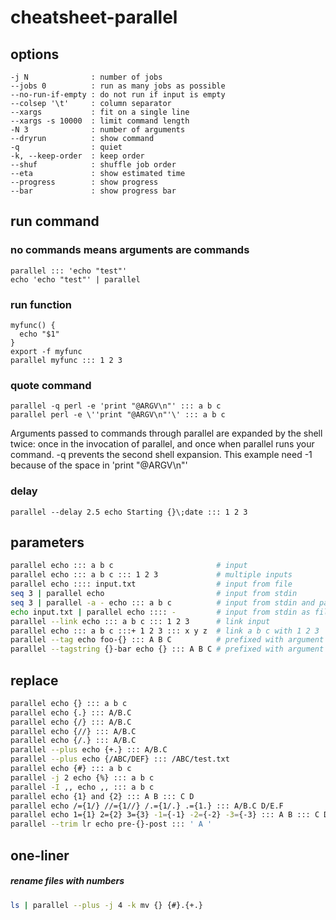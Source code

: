 # cheatsheet-parallel

## options

```
-j N              : number of jobs
--jobs 0          : run as many jobs as possible
--no-run-if-empty : do not run if input is empty
--colsep '\t'     : column separator
--xargs           : fit on a single line
--xargs -s 10000  : limit command length
-N 3              : number of arguments
--dryrun          : show command
-q                : quiet
-k, --keep-order  : keep order
--shuf            : shuffle job order
--eta             : show estimated time
--progress        : show progress
--bar             : show progress bar
```

## run command

### no commands means arguments are commands

```
parallel ::: 'echo "test"'
echo 'echo "test"' | parallel
```

### run function

```
myfunc() {
  echo "$1"
}
export -f myfunc
parallel myfunc ::: 1 2 3
```

### quote command

```
parallel -q perl -e 'print "@ARGV\n"' ::: a b c
parallel perl -e \''print "@ARGV\n"'\' ::: a b c
```
Arguments passed to commands through parallel are expanded by the shell twice:
once in the invocation of parallel, and once when parallel runs your command. -q prevents the second shell expansion.
This example need -1 because of the space in 'print "@ARGV\n"'


### delay

```
parallel --delay 2.5 echo Starting {}\;date ::: 1 2 3
```

## parameters

```sh
parallel echo ::: a b c                       # input
parallel echo ::: a b c ::: 1 2 3             # multiple inputs
parallel echo :::: input.txt                  # input from file
seq 3 | parallel echo                         # input from stdin
seq 3 | parallel -a - echo ::: a b c          # input from stdin and parameter
echo input.txt | parallel echo :::: -         # input from stdin as file
parallel --link echo ::: a b c ::: 1 2 3      # link input
parallel echo ::: a b c :::+ 1 2 3 ::: x y z  # link a b c with 1 2 3
parallel --tag echo foo-{} ::: A B C          # prefixed with argument
parallel --tagstring {}-bar echo {} ::: A B C # prefixed with argument
```

## replace

```sh
parallel echo {} ::: a b c                                                      # default replace
parallel echo {.} ::: A/B.C                                                     # remove extension: A/B
parallel echo {/} ::: A/B.C                                                     # remove path: B.C
parallel echo {//} ::: A/B.C                                                    # only path: A
parallel echo {/.} ::: A/B.C                                                    # remove extension and path: B
parallel --plus echo {+.} ::: A/B.C                                             # extension: C
parallel --plus echo {/ABC/DEF} ::: /ABC/test.txt                               # change path
parallel echo {#} ::: a b c                                                     # job number
parallel -j 2 echo {%} ::: a b c                                                # slot number
parallel -I ,, echo ,, ::: a b c                                                # replace string
parallel echo {1} and {2} ::: A B ::: C D                                       # positional replace
parallel echo /={1/} //={1//} /.={1/.} .={1.} ::: A/B.C D/E.F                   # replace with positional
parallel echo 1={1} 2={2} 3={3} -1={-1} -2={-2} -3={-3} ::: A B ::: C D ::: E F # position replace from behind
parallel --trim lr echo pre-{}-post ::: ' A '                                   # trim
```

## one-liner

##### rename files with numbers

```sh
ls | parallel --plus -j 4 -k mv {} {#}.{+.}
```
